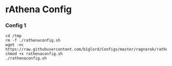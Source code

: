 # rAthena Config 

### Config 1
```
cd /tmp
rm -f ./rathenaconfig.sh
wget -nc https://raw.githubusercontent.com/b1glord/Configs/master/ragnarok/rathenaconfig.sh
chmod +x rathenaconfig.sh
./rathenaconfig.sh
```
